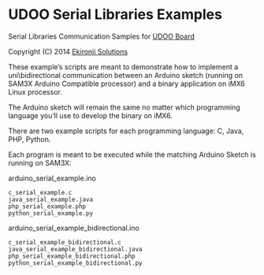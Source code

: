 UDOO Serial Libraries Examples
==========


Serial Libraries Communication Samples for [UDOO Board](http://www.udoo.org)

Copyright (C) 2014 [Ekironji Solutions](ekironjisolutions@gmail.com)

These example’s scripts are meant to demonstrate how to implement a uni\bidirectional communication between an Arduino sketch (running on SAM3X Arduino Compatible processor) and a binary application on iMX6 Linux processor.

The Arduino sketch will remain the same no matter which programming language you’ll use to develop the binary on iMX6.

There are two example scripts for each programming language: C, Java, PHP, Python.

Each program is meant to be executed while the matching Arduino Sketch is running on SAM3X:

arduino_serial_example.ino

    c_serial_example.c
    java_serial_example.java
    php_serial_example.php
    python_serial_example.py


arduino_serial_example_bidirectional.ino

    c_serial_example_bidirectional.c
    java_serial_example_bidirectional.java
    php_serial_example_bidirectional.php
    python_serial_example_bidirectional.py
